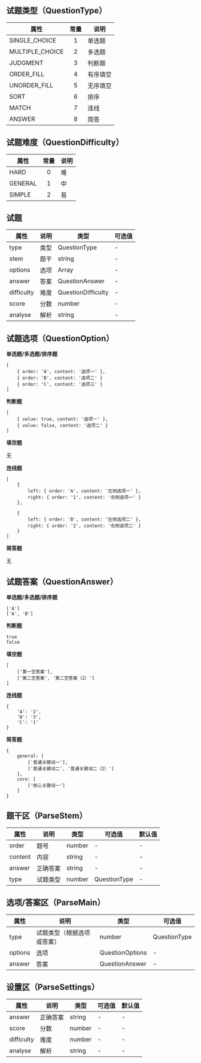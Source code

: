 ## 试题类型（QuestionType）

属性 | 常量 | 说明
-- | :--: | --
SINGLE_CHOICE | 1 | 单选题
MULTIPLE_CHOICE | 2 | 多选题
JUDGMENT | 3 | 判断题
ORDER_FILL | 4 | 有序填空
UNORDER_FILL | 5 | 无序填空
SORT | 6 | 排序
MATCH | 7 | 连线
ANSWER | 8 | 简答

## 试题难度（QuestionDifficulty）

属性 | 常量 | 说明
-- | :--: | --
HARD | 0 | 难
GENERAL | 1 | 中
SIMPLE | 2 | 易

## 试题

属性 | 说明 | 类型 | 可选值
-- | -- | -- | --
type | 类型 | QuestionType | -
stem | 题干 | string | -
options | 选项 | Array | -
answer | 答案 | QuestionAnswer | -
difficulty | 难度 | QuestionDifficulty | -
score | 分数 | number | -
analyse | 解析 | string | -

## 试题选项（QuestionOption）

**单选题/多选题/排序题**

```
[
    { order: 'A', content: '选项一' },
    { order: 'B', content: '选项二' }
    { order: 'C', content: '选项三' }
]
```

**判断题**

```
[
    { value: true, content: '选项一' },
    { value: false, content: '选项二' }
]
```

**填空题**

无

**连线题**

```
[
    {
        left: { order: 'A', content: '左侧选项一' },
        right: { order: '1', content: '右侧选项一' }
    },

    {
        left: { order: 'B', content: '左侧选项二' },
        right: { order: '2', content: '右侧选项二' }
    }
]
```

**简答题**

无


## 试题答案（QuestionAnswer）

**单选题/多选题/排序题**

```
['A']
['A', 'B']
```

**判断题**

```
true
false
```

**填空题**
```
[
    ['第一空答案'],
    ['第二空答案', '第二空答案（2）']
]
```

**连线题**

```
{
    'A': '2',
    'B': '3',
    'C': '1'
}
```

**简答题**

```
{
    general: [
        ['普通关键词一'],
        ['普通关键词二', '普通关键词二（2）']
    ],
    core: [
        ['核心关键词一']
    ]
}
```


## 题干区（ParseStem）

属性 | 说明 | 类型 | 可选值 | 默认值
-- | -- | -- | -- | --
order | 题号 | number | - | -
content | 内容 | string | - | -
answer | 正确答案 | string | - | -
type | 试题类型 | number | QuestionType | -

## 选项/答案区（ParseMain）

属性 | 说明 | 类型 | 可选值
-- | -- | -- | --
type | 试题类型（根据选项或答案） | number | QuestionType | -
options | 选项 | QuestionOptions | -
answer | 答案 | QuestionAnswer | -


## 设置区（ParseSettings）

属性 | 说明 | 类型 | 可选值 | 默认值
-- | -- | -- | -- | --
answer| 正确答案 | string | - | -
score | 分数 | number | - | -
difficulty | 难度 | number | - | -
analyse | 解析 | string | -  | -